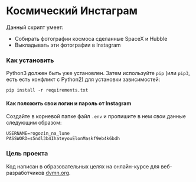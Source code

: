 # Космический Инстаграм

Данный скрипт умеет:  
* Собирать фотографии космоса сделанные SpaceX и Hubble 
* Выкладывать эти фотографии в Instagram

### Как установить

Python3 должен быть уже установлен. 
Затем используйте `pip` (или `pip3`, есть есть конфликт с Python2) для установки зависимостей:
```
pip install -r requirements.txt
```


#### Как положить свои логин и пароль от Instagram
  
  
 Создайте в корневой папке файл ```.env``` и пропишите в нем свои данные следующим образом:  
 ```
 USERNAME=rogozin_na_lune
 PASSWORD=s5ndl3b4IhateyouElonMaskf9eb4k6bdh
 ``` 

### Цель проекта

Код написан в образовательных целях на онлайн-курсе для веб-разработчиков [dvmn.org](https://dvmn.org/).